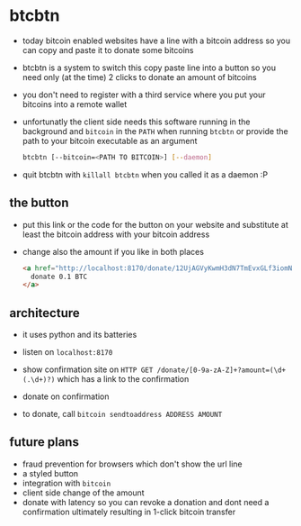 # btcbtn

* today bitcoin enabled websites have a line with a bitcoin address so you
  can copy and paste it to donate some bitcoins
* btcbtn is a system to switch this copy paste line into a button so you need
  only (at the time) 2 clicks to donate an amount of bitcoins
* you don't need to register with a third service where you put your bitcoins
  into a remote wallet
* unfortunatly the client side needs this software running in the background
  and `bitcoin` in the `PATH` when running `btcbtn` or provide the path to
  your bitcoin executable as an argument

  ```sh
  btcbtn [--bitcoin=<PATH TO BITCOIN>] [--daemon]
  ```

* quit btcbtn with `killall btcbtn` when you called it as a daemon :P

## the button

* put this link or the code for the button on your website and substitute
  at least the bitcoin address with your bitcoin address
* change also the amount if you like in both places

    ```html
    <a href="http://localhost:8170/donate/12UjAGVyKwmH3dN7TmEvxGLf3iomNX8G43?amount=0.1">
      donate 0.1 BTC
    </a>
    ```

## architecture

* it uses python and its batteries

* listen on `localhost:8170`
* show confirmation site on `HTTP GET /donate/[0-9a-zA-Z]+?amount=(\d+(.\d+)?)`
  which has a link to the confirmation
* donate on confirmation
* to donate, call `bitcoin sendtoaddress ADDRESS AMOUNT`

## future plans

* fraud prevention for browsers which don't show the url line
* a styled button
* integration with `bitcoin`
* client side change of the amount
* donate with latency so you can revoke a donation and dont need a confirmation
  ultimately resulting in 1-click bitcoin transfer

